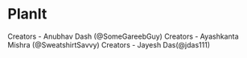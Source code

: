 # PlanIt

Creators - Anubhav Dash (@SomeGareebGuy)
Creators - Ayashkanta Mishra (@SweatshirtSavvy)
Creators - Jayesh Das(@jdas111)
